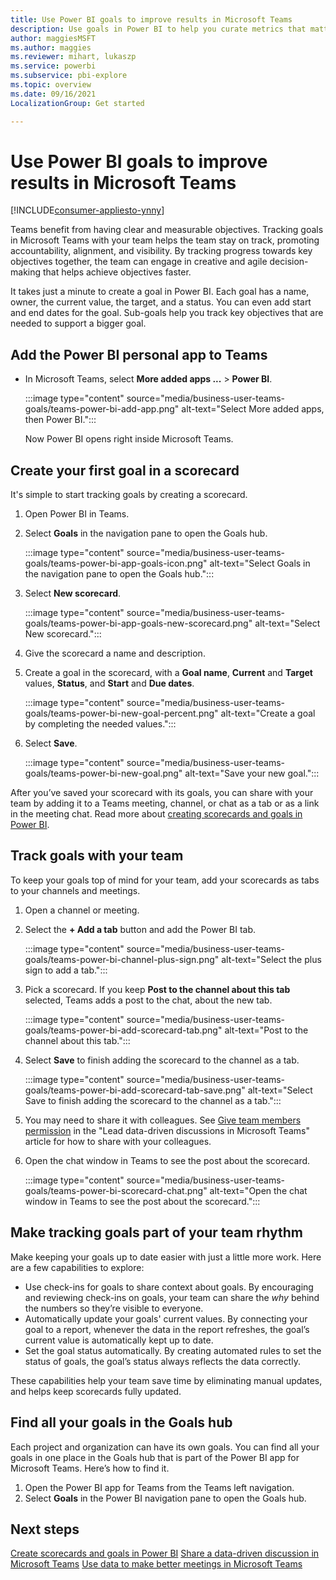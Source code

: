 ```yaml
---
title: Use Power BI goals to improve results in Microsoft Teams
description: Use goals in Power BI to help you curate metrics that matter, assign them to the right people, and track over time.
author: maggiesMSFT
ms.author: maggies
ms.reviewer: mihart, lukaszp
ms.service: powerbi
ms.subservice: pbi-explore
ms.topic: overview
ms.date: 09/16/2021
LocalizationGroup: Get started

---
```


# Use Power BI goals to improve results in Microsoft Teams

[!INCLUDE[consumer-appliesto-ynny](../includes/consumer-appliesto-ynny.md)]

Teams benefit from having clear and measurable objectives. Tracking goals in Microsoft Teams with your team helps the team stay on track, promoting accountability, alignment, and visibility. By tracking progress towards key objectives together, the team can engage in creative and agile decision-making that helps achieve objectives faster. 

It takes just a minute to create a goal in Power BI. Each goal has a name, owner, the current value, the target, and a status. You can even add start and end dates for the goal. Sub-goals help you track key objectives that are needed to support a bigger goal.

## Add the Power BI personal app to Teams

- In Microsoft Teams, select **More added apps ...** > **Power BI**.

    :::image type="content" source="media/business-user-teams-goals/teams-power-bi-add-app.png" alt-text="Select More added apps, then Power BI.":::

    Now Power BI opens right inside Microsoft Teams.

## Create your first goal in a scorecard

It's simple to start tracking goals by creating a scorecard.

1. Open Power BI in Teams.
2. Select **Goals** in the navigation pane to open the Goals hub.

    :::image type="content" source="media/business-user-teams-goals/teams-power-bi-app-goals-icon.png" alt-text="Select Goals in the navigation pane to open the Goals hub.":::

3. Select **New scorecard**.

    :::image type="content" source="media/business-user-teams-goals/teams-power-bi-app-goals-new-scorecard.png" alt-text="Select New scorecard.":::

1. Give the scorecard a name and description.
1. Create a goal in the scorecard, with a **Goal name**, **Current** and **Target** values, **Status**, and **Start** and **Due dates**.

    :::image type="content" source="media/business-user-teams-goals/teams-power-bi-new-goal-percent.png" alt-text="Create a goal by completing the needed values.":::

1. Select **Save**.

    :::image type="content" source="media/business-user-teams-goals/teams-power-bi-new-goal.png" alt-text="Save your new goal.":::

After you’ve saved your scorecard with its goals, you can share with your team by adding it to a Teams meeting, channel, or chat as a tab or as a link in the meeting chat. Read more about [creating scorecards and goals in Power BI](../create-reports/service-goals-introduction.md).

## Track goals with your team

To keep your goals top of mind for your team, add your scorecards as tabs to your channels and meetings.

1. Open a channel or meeting.
4. Select the **+ Add a tab** button and add the Power BI tab.

    :::image type="content" source="media/business-user-teams-goals/teams-power-bi-channel-plus-sign.png" alt-text="Select the plus sign to add a tab.":::

3. Pick a scorecard. If you keep **Post to the channel about this tab** selected, Teams adds a post to the chat, about the new tab.

    :::image type="content" source="media/business-user-teams-goals/teams-power-bi-add-scorecard-tab.png" alt-text="Post to the channel about this tab.":::

1. Select **Save** to finish adding the scorecard to the channel as a tab.

    :::image type="content" source="media/business-user-teams-goals/teams-power-bi-add-scorecard-tab-save.png" alt-text="Select Save to finish adding the scorecard to the channel as a tab.":::

1. You may need to share it with colleagues. See [Give team members permission](business-user-teams-share-data.md#give-team-members-permission) in the "Lead data-driven discussions in Microsoft Teams" article for how to share with your colleagues.

1. Open the chat window in Teams to see the post about the scorecard.

    :::image type="content" source="media/business-user-teams-goals/teams-power-bi-scorecard-chat.png" alt-text="Open the chat window in Teams to see the post about the scorecard.":::

## Make tracking goals part of your team rhythm

Make keeping your goals up to date easier with just a little more work. Here are a few capabilities to explore:

- Use check-ins for goals to share context about goals. By encouraging and reviewing check-ins on goals, your team can share the *why* behind the numbers so they’re visible to everyone.
- Automatically update your goals' current values. By connecting your goal to a report, whenever the data in the report refreshes, the goal’s current value is automatically kept up to date. 
- Set the goal status automatically.  By creating automated rules to set the status of goals, the goal’s status always reflects the data correctly.

These capabilities help your team save time by eliminating manual updates, and helps keep scorecards fully updated.

## Find all your goals in the Goals hub

Each project and organization can have its own goals. You can find all your goals in one place in the Goals hub that is part of the Power BI app for Microsoft Teams. Here’s how to find it.

1. Open the Power BI app for Teams from the Teams left navigation.
2. Select **Goals** in the Power BI navigation pane to open the Goals hub.

## Next steps

[Create scorecards and goals in Power BI](../create-reports/service-goals-introduction.md)
[Share a data-driven discussion in Microsoft Teams](business-user-teams-share-data.md)
[Use data to make better meetings in Microsoft Teams](business-user-teams-data.md)
